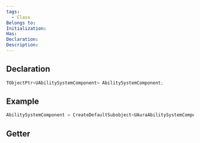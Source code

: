 ```yaml
---
tags:
  - Class
Belongs to: 
Initialization: 
Has: 
Declaration: 
Description:
---
```


## Declaration

```cpp
TObjectPtr<UAbilitySystemComponent> AbilitySystemComponent;
```

## Example

```cpp
AbilitySystemComponent = CreateDefaultSubobject<UAuraAbilitySystemComponent>(TEXT("AbilitySystemComponent"));
```

## Getter

```cpp
```
